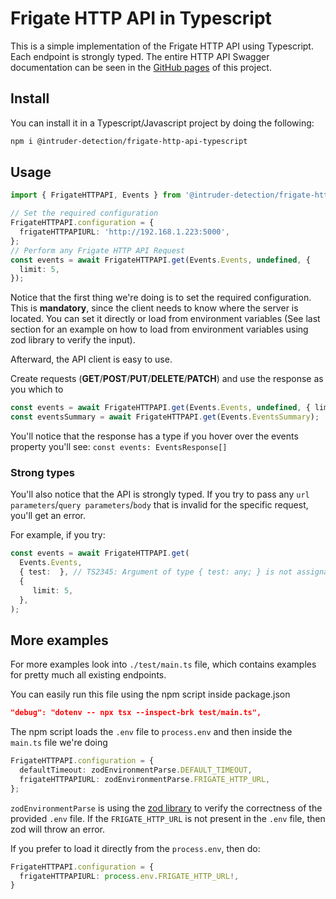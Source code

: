 # Frigate HTTP API in Typescript

This is a simple implementation of the Frigate HTTP API using Typescript. Each endpoint is strongly typed. The entire HTTP API Swagger documentation can be seen in the [GitHub pages](https://intruder-detection.github.io/frigate-http-api-typescript) of this project.

## Install

You can install it in a Typescript/Javascript project by doing the following:

```bash
npm i @intruder-detection/frigate-http-api-typescript
```

## Usage

```ts
import { FrigateHTTPAPI, Events } from '@intruder-detection/frigate-http-api-typescript';

// Set the required configuration
FrigateHTTPAPI.configuration = {
  frigateHTTPAPIURL: 'http://192.168.1.223:5000',
};
// Perform any Frigate HTTP API Request
const events = await FrigateHTTPAPI.get(Events.Events, undefined, {
  limit: 5,
});
```

Notice that the first thing we're doing is to set the required configuration. This is **mandatory**, since the client needs to know where the server is located. You can set it directly or load from environment variables (See last section for an example on how to load from environment variables using zod library to verify the input).

Afterward, the API client is easy to use.

Create requests (**GET**/**POST**/**PUT**/**DELETE**/**PATCH**) and use the response as you which to

```ts
const events = await FrigateHTTPAPI.get(Events.Events, undefined, { limit: 10 });
const eventsSummary = await FrigateHTTPAPI.get(Events.EventsSummary);
```

You'll notice that the response has a type if you hover over the events property you'll see: `const events: EventsResponse[]`

### Strong types

You'll also notice that the API is strongly typed. If you try to pass any `url parameters`/`query parameters`/`body` that is
invalid for the specific request, you'll get an error.

For example, if you try:

```ts
const events = await FrigateHTTPAPI.get(
  Events.Events,
  { test:  }, // TS2345: Argument of type { test: any; } is not assignable to parameter of type undefined
  {
     limit: 5,
  },
);
```

## More examples

For more examples look into `./test/main.ts` file, which contains examples for pretty much all existing endpoints.

You can easily run this file using the npm script inside package.json 
```json
"debug": "dotenv -- npx tsx --inspect-brk test/main.ts",
```

The npm script loads the `.env` file to `process.env` and then inside the `main.ts` file we're doing

```ts
FrigateHTTPAPI.configuration = {
  defaultTimeout: zodEnvironmentParse.DEFAULT_TIMEOUT,
  frigateHTTPAPIURL: zodEnvironmentParse.FRIGATE_HTTP_URL,
};
```
`zodEnvironmentParse` is using the [zod library](https://zod.dev/)  to verify the correctness of the provided `.env` file. If the `FRIGATE_HTTP_URL` is not present in the `.env` file, then zod will throw an error.

If you prefer to load it directly from the `process.env`, then do:

```ts
FrigateHTTPAPI.configuration = {
  frigateHTTPAPIURL: process.env.FRIGATE_HTTP_URL!,
}
```
